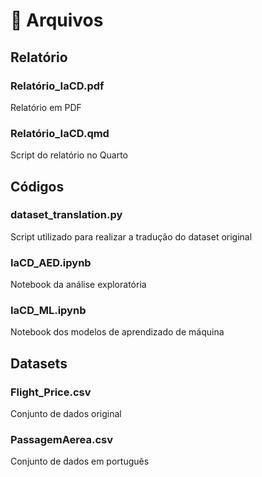# 📄 Arquivos

## Relatório

### Relatório_IaCD.pdf
Relatório em PDF

### Relatório_IaCD.qmd
Script do relatório no Quarto

## Códigos

### dataset_translation.py
Script utilizado para realizar a tradução do dataset original

### IaCD_AED.ipynb
Notebook da análise exploratória

### IaCD_ML.ipynb
Notebook dos modelos de aprendizado de máquina

## Datasets

### Flight_Price.csv
Conjunto de dados original

### PassagemAerea.csv
Conjunto de dados em português




